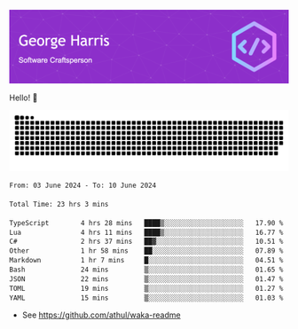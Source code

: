 ![img](./assets/github-header.png)

Hello! :wave:

<div align="center">
  <img  src="https://github.com/1999AZZAR/1999AZZAR/blob/readme/resources/img/grid-snake.svg" alt="snake" />
</div>

<!--START_SECTION:waka-->

```txt
From: 03 June 2024 - To: 10 June 2024

Total Time: 23 hrs 3 mins

TypeScript        4 hrs 28 mins   ████▒░░░░░░░░░░░░░░░░░░░░   17.90 %
Lua               4 hrs 11 mins   ████▒░░░░░░░░░░░░░░░░░░░░   16.77 %
C#                2 hrs 37 mins   ██▓░░░░░░░░░░░░░░░░░░░░░░   10.51 %
Other             1 hr 58 mins    ██░░░░░░░░░░░░░░░░░░░░░░░   07.89 %
Markdown          1 hr 7 mins     █░░░░░░░░░░░░░░░░░░░░░░░░   04.51 %
Bash              24 mins         ▒░░░░░░░░░░░░░░░░░░░░░░░░   01.65 %
JSON              22 mins         ▒░░░░░░░░░░░░░░░░░░░░░░░░   01.47 %
TOML              19 mins         ▒░░░░░░░░░░░░░░░░░░░░░░░░   01.27 %
YAML              15 mins         ▒░░░░░░░░░░░░░░░░░░░░░░░░   01.03 %
```

<!--END_SECTION:waka-->

- See <https://github.com/athul/waka-readme>
